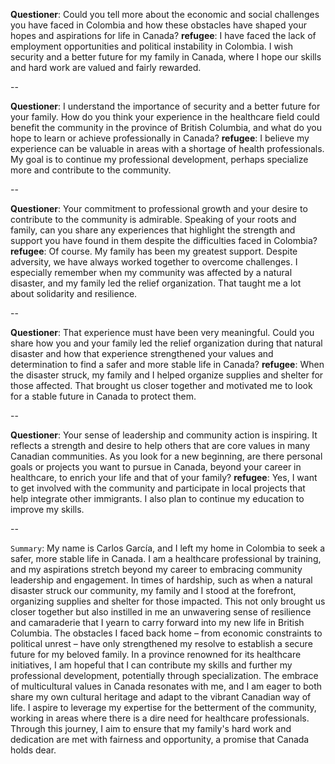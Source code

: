 **Questioner**:
Could you tell more about the economic and social challenges you have faced in Colombia and how these obstacles have shaped your hopes and aspirations for life in Canada?
**refugee**:
I have faced the lack of employment opportunities and political instability in Colombia. I wish security and a better future for my family in Canada, where I hope our skills and hard work are valued and fairly rewarded.

--

**Questioner**:
I understand the importance of security and a better future for your family. How do you think your experience in the healthcare field could benefit the community in the province of British Columbia, and what do you hope to learn or achieve professionally in Canada?
**refugee**:
I believe my experience can be valuable in areas with a shortage of health professionals. My goal is to continue my professional development, perhaps specialize more and contribute to the community.

--

**Questioner**:
Your commitment to professional growth and your desire to contribute to the community is admirable. Speaking of your roots and family, can you share any experiences that highlight the strength and support you have found in them despite the difficulties faced in Colombia?
**refugee**:
Of course. My family has been my greatest support. Despite adversity, we have always worked together to overcome challenges. I especially remember when my community was affected by a natural disaster, and my family led the relief organization. That taught me a lot about solidarity and resilience.

--

**Questioner**:
That experience must have been very meaningful. Could you share how you and your family led the relief organization during that natural disaster and how that experience strengthened your values ​​and determination to find a safer and more stable life in Canada?
**refugee**:
When the disaster struck, my family and I helped organize supplies and shelter for those affected. That brought us closer together and motivated me to look for a stable future in Canada to protect them.

--

**Questioner**:
Your sense of leadership and community action is inspiring. It reflects a strength and desire to help others that are core values ​​in many Canadian communities. As you look for a new beginning, are there personal goals or projects you want to pursue in Canada, beyond your career in healthcare, to enrich your life and that of your family?
**refugee**:
Yes, I want to get involved with the community and participate in local projects that help integrate other immigrants. I also plan to continue my education to improve my skills.

--

`Summary`:
My name is Carlos García, and I left my home in Colombia to seek a safer, more stable life in Canada. I am a healthcare professional by training, and my aspirations stretch beyond my career to embracing community leadership and engagement. In times of hardship, such as when a natural disaster struck our community, my family and I stood at the forefront, organizing supplies and shelter for those impacted. This not only brought us closer together but also instilled in me an unwavering sense of resilience and camaraderie that I yearn to carry forward into my new life in British Columbia. The obstacles I faced back home – from economic constraints to political unrest – have only strengthened my resolve to establish a secure future for my beloved family. In a province renowned for its healthcare initiatives, I am hopeful that I can contribute my skills and further my professional development, potentially through specialization. The embrace of multicultural values in Canada resonates with me, and I am eager to both share my own cultural heritage and adapt to the vibrant Canadian way of life. I aspire to leverage my expertise for the betterment of the community, working in areas where there is a dire need for healthcare professionals. Through this journey, I aim to ensure that my family's hard work and dedication are met with fairness and opportunity, a promise that Canada holds dear.
